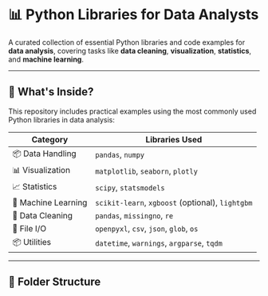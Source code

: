 # 📊 Python Libraries for Data Analysts

A curated collection of essential Python libraries and code examples for **data analysis**, covering tasks like **data cleaning**, **visualization**, **statistics**, and **machine learning**.

---

## 🧰 What's Inside?

This repository includes practical examples using the most commonly used Python libraries in data analysis:

| Category               | Libraries Used                                       |
|------------------------|------------------------------------------------------|
| 📦 Data Handling       | `pandas`, `numpy`                                    |
| 📊 Visualization       | `matplotlib`, `seaborn`, `plotly`                    |
| 📈 Statistics          | `scipy`, `statsmodels`                               |
| 🤖 Machine Learning    | `scikit-learn`, `xgboost` (optional), `lightgbm`     |
| 🧹 Data Cleaning       | `pandas`, `missingno`, `re`                          |
| 📂 File I/O            | `openpyxl`, `csv`, `json`, `glob`, `os`             |
| 📦 Utilities           | `datetime`, `warnings`, `argparse`, `tqdm`          |

---

## 📁 Folder Structure

